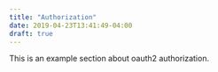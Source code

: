 ```yaml
---
title: "Authorization"
date: 2019-04-23T13:41:49-04:00
draft: true
---
```


This is an example section about oauth2 authorization.
